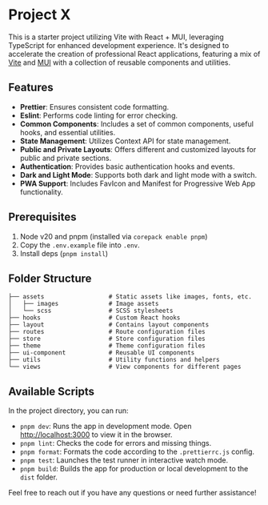 # Project X

This is a starter project utilizing Vite with React + MUI, leveraging TypeScript for enhanced development experience. It's designed to accelerate the creation of professional React applications, featuring a mix of [Vite](https://vitejs.dev/guide/) and [MUI](https://mui.com) with a collection of reusable components and utilities.

## Features

- **Prettier**: Ensures consistent code formatting.
- **Eslint**: Performs code linting for error checking.
- **Common Components**: Includes a set of common components, useful hooks, and essential utilities.
- **State Management**: Utilizes Context API for state management.
- **Public and Private Layouts**: Offers different and customized layouts for public and private sections.
- **Authentication**: Provides basic authentication hooks and events.
- **Dark and Light Mode**: Supports both dark and light mode with a switch.
- **PWA Support**: Includes FavIcon and Manifest for Progressive Web App functionality.

## Prerequisites

1. Node v20 and pnpm (installed via `corepack enable pnpm`)
2. Copy the `.env.example` file into `.env`.
3. Install deps (`pnpm install`)

## Folder Structure

```
├── assets                  # Static assets like images, fonts, etc.
│   ├── images              # Image assets
│   └── scss                # SCSS stylesheets
├── hooks                   # Custom React hooks
├── layout                  # Contains layout components
├── routes                  # Route configuration files
├── store                   # Store configuration files
├── theme                   # Theme configuration files
├── ui-component            # Reusable UI components
├── utils                   # Utility functions and helpers
└── views                   # View components for different pages
```

## Available Scripts

In the project directory, you can run:

- `pnpm dev`: Runs the app in development mode. Open [http://localhost:3000](http://localhost:3000) to view it in the browser.
- `pnpm lint`: Checks the code for errors and missing things.
- `pnpm format`: Formats the code according to the `.prettierrc.js` config.
- `pnpm test`: Launches the test runner in interactive watch mode.
- `pnpm build`: Builds the app for production or local development to the `dist` folder.

Feel free to reach out if you have any questions or need further assistance!
